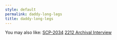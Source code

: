 ```yaml
---
style: default
permalink: daddy-long-legs
title: daddy-long-legs
---
```

You may also like:
[SCP-2034](http://scp-wiki.net/scp-2034)
[2212 Archival Interview](http://scp-wiki.net/2212-archival-interview)